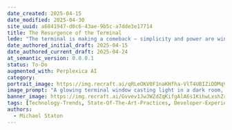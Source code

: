 ```yaml
---
date_created: 2025-04-15
date_modified: 2025-04-30
site_uuid: a6841947-d0c6-43ae-9b5c-a7dde3e17714
title: The Resurgence of the Terminal
lede: "The terminal is making a comeback — simplicity and power are winning over flashy GUIs."
date_authored_initial_draft: 2025-04-15
date_authored_current_draft: 2025-04-24
at_semantic_version: 0.0.0.1
status: To-Do
augmented_with: Perplexica AI
category: 
portrait_image: https://img.recraft.ai/qRLeOKV0F1naKHfha-VlT4UBIZiDDMqVdmNajxH0WZY/rs:fit:1024:1820:0/raw:1/plain/abs://external/images/cce9978d-5fb9-4134-af4b-4123e427792f
image_prompt: "A glowing terminal window casting light in a dark room, with modern devices (laptop, phone) nearby, and code streaming across the screen. The mood is retro, powerful, and focused."
banner_image: https://img.recraft.ai/Gvvev1JwJWZdZqKifgAlA6s1KihwLxshZr8lEyAHxd4/rs:fit:2048:1024:0/raw:1/plain/abs://external/images/2ba137ff-b840-48d6-899a-a7bb561d1b5b
tags: [Technology-Trends, State-Of-The-Art-Practices, Developer-Experience, Productivity]
authors:
  - Michael Staton
---
```

